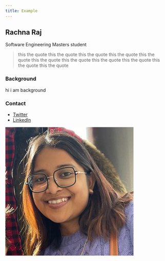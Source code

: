 ```yaml
---
title: Example
---
```


## Rachna Raj

Software Engineering Masters student

>this the quote  this the quote  this the quote  this the quote  this the quote  this the quote  this the quote  this the quote  this the quote  this the quote  this the quote 

### Background
hi i am background

### Contact
- [Twitter](#)
- [LinkedIn](#)

![Top down view of walnut card tray with embedded magnets and card groove.](../../../static/img/rachna-raj.jpg)
